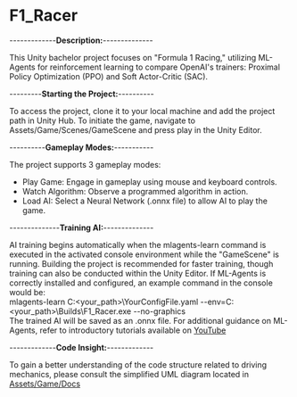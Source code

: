 # F1_Racer
-------------**Description:**--------------

This Unity bachelor project focuses on "Formula 1 Racing," utilizing ML-Agents for reinforcement learning to compare OpenAI's trainers: Proximal Policy Optimization (PPO) and Soft Actor-Critic (SAC).

---------**Starting the Project:**----------

To access the project, clone it to your local machine and add the project path in Unity Hub. To initiate the game, navigate to Assets/Game/Scenes/GameScene and press play in the Unity Editor.

----------**Gameplay Modes:**-----------

The project supports 3 gameplay modes:
 - Play Game: Engage in gameplay using mouse and keyboard controls.
 - Watch Algorithm: Observe a programmed algorithm in action.
 - Load AI: Select a Neural Network (.onnx file) to allow AI to play the game.

--------------**Training AI:**--------------

AI training begins automatically when the mlagents-learn command is executed in the activated console environment while the "GameScene" is running. Building the project is recommended for faster training, though training can also be conducted within the Unity Editor. If ML-Agents is correctly installed and configured, an example command in the console would be:
<br/>mlagents-learn C:<your_path>\YourConfigFile.yaml --env=C:<your_path>\Builds\F1_Racer.exe --no-graphics
<br/>The trained AI will be saved as an .onnx file. For additional guidance on ML-Agents, refer to introductory tutorials available on [YouTube](https://www.youtube.com/watch?v=RANRz9oyzko)

-------------**Code Insight:**-------------

To gain a better understanding of the code structure related to driving mechanics, please consult the simplified UML diagram located in [Assets/Game/Docs](https://github.com/JoshuaBluem/F1_Racer/tree/main/Assets/Game/Docs/CarDrive_UML.drawio.pdf)
